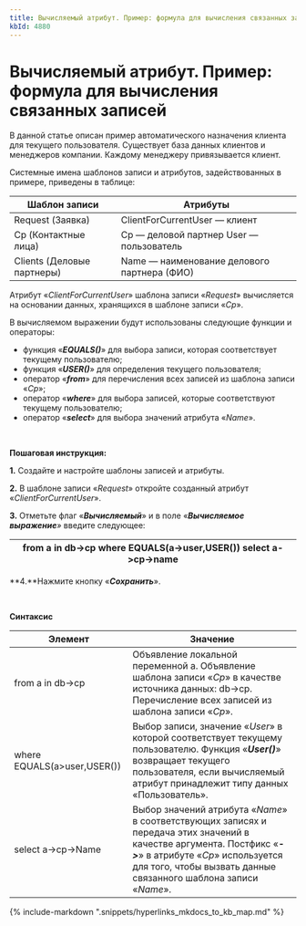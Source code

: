 ```yaml
---
title: Вычисляемый атрибут. Пример: формула для вычисления связанных записей
kbId: 4880
---
```


# Вычисляемый атрибут. Пример: формула для вычисления связанных записей

В данной статье описан пример автоматического назначения клиента для текущего пользователя. Существует база данных клиентов и менеджеров компании. Каждому менеджеру привязывается клиент.

Системные имена шаблонов записи и атрибутов, задействованных в примере, приведены в таблице:

| Шаблон записи | Атрибуты |
| --- | --- |
| Request (Заявка) | ClientForCurrentUser — клиент |
| Cp (Контактные лица) | Cp — деловой партнер User — пользователь |
| Clients (Деловые партнеры) | Name — наименование делового партнера (ФИО) |

Атрибут «*ClientForCurrentUser*» шаблона записи «*Request*» вычисляется на основании данных, хранящихся в шаблоне записи «*Cp*».

В вычисляемом выражении будут использованы следующие функции и операторы:

- функция «***EQUALS()***» для выбора записи, которая соответствует текущему пользователю;
- функция «***USER()***» для определения текущего пользователя;
- оператор «***from***» для перечисления всех записей из шаблона записи «*Cp*»;
- оператор «***where***» для выбора записей, которые соответствуют текущему пользователю;
- оператор «***select***» для выбора значений атрибута «*Name*».

 

**Пошаговая инструкция:**

**1.** Создайте и настройте шаблоны записей и атрибуты.

**2.** В шаблоне записи «*Request*» откройте созданный атрибут «*ClientForCurrentUser*».

**3.** Отметьте флаг «***Вычисляемый***» и в поле «***Вычисляемое выражение**»* введите следующее:

| from a in db->cp where EQUALS(a->user,USER()) select a->cp->name |
| --- |

**4.**Нажмите кнопку «***Сохранить***».

 

**Синтаксис**

| Элемент | Значение |
| --- | --- |
| from a in db->cp | Объявление локальной переменной а. Объявление шаблона записи «*Cp*» в качестве источника данных: db->cp. Перечисление всех записей из шаблона записи «*Cp*». |
| where EQUALS(a>user,USER()) | Выбор записи, значение «*User*» в которой соответствует текущему пользователю. Функция «***User()***» возвращает текущего пользователя, если вычисляемый атрибут принадлежит типу данных «Пользователь». |
| select a->cp->Name | Выбор значений атрибута «*Name*» в соответствующих записях и передача этих значений в качестве аргумента. Постфикс «***->***» в атрибуте «*Cp*» используется для того, чтобы вызвать данные связанного шаблона записи «*Name*». |

{% include-markdown ".snippets/hyperlinks_mkdocs_to_kb_map.md" %}
